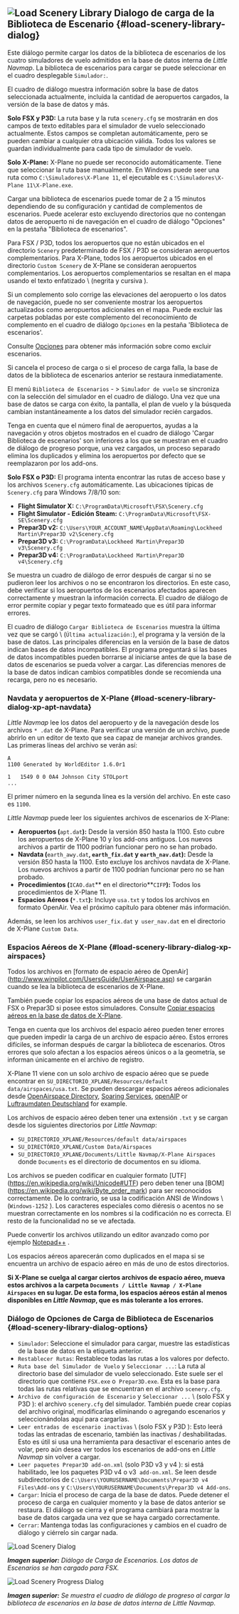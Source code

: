 ## ![Load Scenery Library](../images/icons/database.png "Load Scenery Library") Dialogo de carga de la Biblioteca de Escenario {#load-scenery-library-dialog}

Este diálogo permite cargar los datos de la biblioteca de escenarios de los cuatro simuladores de vuelo admitidos en la base de datos interna de _Little Navmap_. La biblioteca de escenarios para cargar se puede seleccionar en el cuadro desplegable `Simulador:`.

El cuadro de diálogo muestra información sobre la base de datos seleccionada actualmente, incluida la cantidad de aeropuertos cargados, la versión de la base de datos y más.

**Solo FSX y P3D:** La ruta base y la ruta `scenery.cfg` se mostrarán en dos campos de texto editables para el simulador de vuelo seleccionado actualmente. Estos campos se completan automáticamente, pero se pueden cambiar a cualquier otra ubicación válida. Todos los valores se guardan individualmente para cada tipo de simulador de vuelo.

**Solo X-Plane:** X-Plane no puede ser reconocido automáticamente. Tiene que seleccionar la ruta base manualmente.
En Windows puede seer una ruta como `C:\Simuladores\X-Plane 11`, el ejecutable es `C:\Simuladores\X-Plane 11\X-Plane.exe`.

Cargar una biblioteca de escenarios puede tomar de 2 a 15 minutos dependiendo de su configuración y cantidad de complementos de escenarios. Puede acelerar esto excluyendo directorios que no contengan datos de aeropuerto ni de navegación en el cuadro de diálogo "Opciones" en la pestaña "Biblioteca de escenarios".

Para FSX / P3D, todos los aeropuertos que no están ubicados en el directorio `Scenery` predeterminado de FSX / P3D se consideran aeropuertos complementarios. Para X-Plane, todos los aeropuertos ubicados en el directorio `Custom Scenery` de X-Plane se consideran aeropuertos complementarios. Los aeropuertos complementarios se resaltan en el mapa usando el texto enfatizado \ (negrita y cursiva \).

Si un complemento solo corrige las elevaciones del aeropuerto o los datos de navegación, puede no ser conveniente mostrar los aeropuertos actualizados como aeropuertos adicionales en el mapa. Puede excluir las carpetas pobladas por este complemento del reconocimiento de complemento en el cuadro de diálogo `Opciones` en la pestaña 'Biblioteca de escenarios'.

Consulte [Opciones](OPTIONS.md#scenery-library-database) para obtener más información sobre como excluir escenarios.

Si cancela el proceso de carga o si el proceso de carga falla, la base de datos de la biblioteca de escenarios anterior se restaura inmediatamente.

El menú `Biblioteca de Escenarios` - &gt; `Simulador de vuelo` se sincroniza con la selección del simulador en el cuadro de diálogo. Una vez que una base de datos se carga con éxito, la pantalla, el plan de vuelo y la búsqueda cambian instantáneamente a los datos del simulador recién cargados.

Tenga en cuenta que el número final de aeropuertos, ayudas a la navegación y otros objetos mostrados en el cuadro de diálogo 'Cargar Biblioteca de escenarios' son inferiores a los que se muestran en el cuadro de diálogo de progreso porque, una vez cargados, un proceso separado elimina los duplicados y elimina los aeropuertos por defecto que se reemplazaron por los add-ons.

**Solo FSX o P3D:** El programa intenta encontrar las rutas de acceso base y los archivos `Scenery.cfg` automáticamente. Las ubicaciones típicas de `Scenery.cfg` para Windows 7/8/10 son:

* **Flight Simulator X:** `C:\ProgramData\Microsoft\FSX\Scenery.cfg`
* **Flight Simulator - Edición Steam:** `C:\ProgramData\Microsoft\FSX-SE\Scenery.cfg`
* **Prepar3D v2:** `C:\Users\YOUR_ACCOUNT_NAME\AppData\Roaming\Lockheed Martin\Prepar3D v2\Scenery.cfg`
* **Prepar3D v3:** `C:\ProgramData\Lockheed Martin\Prepar3D v3\Scenery.cfg`
* **Prepar3D v4:** `C:\ProgramData\Lockheed Martin\Prepar3D v4\Scenery.cfg`

Se muestra un cuadro de diálogo de error después de cargar si no se pudieron leer los archivos o no se encontraron los directorios. En este caso, debe verificar si los aeropuertos de los escenarios afectados aparecen correctamente y muestran la información correcta. El cuadro de diálogo de error permite copiar y pegar texto formateado que es útil para informar errores.

El cuadro de diálogo `Cargar Biblioteca de Escenarios` muestra la última vez que se cargó \ (` Última actualización: `\), el programa y la versión de la base de datos. Las principales diferencias en la versión de la base de datos indican bases de datos incompatibles. El programa preguntará si las bases de datos incompatibles pueden borrarse al iniciarse antes de que la base de datos de escenarios se pueda volver a cargar. Las diferencias menores de la base de datos indican cambios compatibles donde se recomienda una recarga, pero no es necesario.

### Navdata y aeropuertos de X-Plane {#load-scenery-library-dialog-xp-apt-navdata}

*Little Navmap* lee los datos del aeropuerto y de la navegación desde los archivos `* .dat` de X-Plane. Para verificar una versión de un archivo, puede abrirlo en un editor de texto que sea capaz de manejar archivos grandes. Las primeras líneas del archivo se verán así:

```
A
1100 Generated by WorldEditor 1.6.0r1

1   1549 0 0 0A4 Johnson City STOLport
...
```
El primer número en la segunda línea es la versión del archivo. En este caso es `1100`.

*Little Navmap* puede leer los siguientes archivos de escenarios de X-Plane:

* **Aeropuertos \(**`apt.dat`**\):** Desde la versión 850 hasta la 1100. Esto cubre los aeropuertos de X-Plane 10 y los add-ons antiguos. Los nuevos archivos a partir de 1100 podrían funcionar pero no se han probado.
* **Navdata \(**`earth_awy.dat`**, **`earth_fix.dat`** y **`earth_nav.dat`**\):** Desde la versión 850 hasta la 1100. Esto excluye los archivos navdata de X-Plane. Los nuevos archivos a partir de 1100 podrían funcionar pero no se han probado.
* **Procedimientos \(**`ICAO.dat`** en el directorio**`CIFP`**\):** Todos los procedimientos de X-Plane 11.
* **Espacios Aéreos \(**`*.txt`**\):** Incluye `usa.txt` y todos los archivos en formato OpenAir. Vea el próximo capítulo para obtener más información.

Además, se leen los archivos `user_fix.dat` y` user_nav.dat` en el directorio de X-Plane `Custom Data`.

### Espacios Aéreos de X-Plane {#load-scenery-library-dialog-xp-airspaces}

Todos los archivos en [formato de espacio aéreo de OpenAir] (http://www.winpilot.com/UsersGuide/UserAirspace.asp) se cargarán cuando se lea la biblioteca de escenarios de X-Plane.

También puede copiar los espacios aéreos de una base de datos actual de FSX o Prepar3D si posee estos simuladores. Consulte [Copiar espacios aéreos en la base de datos de X-Plane](MENUS.md#copy-airspaces-to-xplane).

Tenga en cuenta que los archivos del espacio aéreo pueden tener errores que pueden impedir la carga de un archivo de espacio aéreo. Estos errores difíciles, se informan después de cargar la biblioteca de escenarios. Otros errores que solo afectan a los espacios aéreos únicos o a la geometría, se informan únicamente en el archivo de registro.

X-Plane 11 viene con un solo archivo de espacio aéreo que se puede encontrar en
`SU_DIRECTORIO_XPLANE/Resources/default data/airspaces/usa.txt`.
Se pueden descargar espacios aéreos adicionales desde [OpenAirspace Directory](http://www.winpilot.com/openair/index.asp), [Soaring Services](http://soaringweb.org/), [openAIP](https://www.openaip.net/) or [Luftraumdaten Deutschland](https://www.daec.de/fachbereiche/luftraum-flugbetrieb/luftraumdaten) for example.

Los archivos de espacio aéreo deben tener una extensión `.txt` y se cargan desde los siguientes directorios por *Little Navmap*:

* `SU_DIRECTORIO_XPLANE/Resources/default data/airspaces`
* `SU_DIRECTÓRIO_XPLANE/Custom Data/Airspaces`
* `SU_DIRECTORIO_XPLANE/Documents/Little Navmap/X-Plane Airspaces` donde `Documents` es el directorio de documentos en su idioma.

Los archivos se pueden codificar en cualquier formato [UTF] (https://en.wikipedia.org/wiki/Unicode#UTF) pero deben tener una [BOM] (https://en.wikipedia.org/wiki/Byte_order_mark) para ser reconocidos correctamente. De lo contrario, se usa la codificación ANSI de Windows \ (`Windows-1252` \). Los caracteres especiales como diéresis o acentos no se muestran correctamente en los nombres si la codificación no es correcta. El resto de la funcionalidad no se ve afectada.

Puede convertir los archivos utilizando un editor avanzado como por ejemplo [Notepad++](https://notepad-plus-plus.org/) .

Los espacios aéreos aparecerán como duplicados en el mapa si se encuentra un archivo de espacio aéreo en más de uno de estos directorios.

**Si X-Plane se cuelga al cargar ciertos archivos de espacio aéreo, mueva estos archivos a la carpeta `Documents / Little Navmap / X-Plane Airspaces` en su lugar. De esta forma, los espacios aéreos están al menos disponibles en *Little Navmap*, que es más tolerante a los errores.**

### Diálogo de Opciones de Carga de Biblioteca de Escenarios {#load-scenery-library-dialog-options}

* `Simulador`: Seleccione el simulador para cargar, muestre las estadísticas de la base de datos en la etiqueta anterior.
* `Restablecer Rutas`: Restablece todas las rutas a los valores por defecto.
* `Ruta base del Simulador de Vuelo` y `Seleccionar ...`: La ruta al directorio base del simulador de vuelo seleccionado. Este suele ser el directorio que contiene `FSX.exe` o` Prepar3D.exe`. Esta es la base para todas las rutas relativas que se encuentran en el archivo `scenery.cfg`.
* `Archivo de configuración de Escenario` y `Seleccionar ...` \ (solo FSX y P3D \): el archivo `scenery.cfg` del simulador. También puede crear copias del archivo original, modificarlas eliminando o agregando escenarios y seleccionándolas aquí para cargarlas.
* `Leer entradas de escenario inactivas` \ (solo FSX y P3D \): Esto leerá todas las entradas de escenario, también las inactivas / deshabilitadas. Esto es útil si usa una herramienta para desactivar el escenario antes de volar, pero aún desea ver todos los escenarios de add-ons en _Little Navmap_ sin volver a cargar.
* `Leer paquetes Prepar3D add-on.xml` (solo P3D v3 y v4 \): si está habilitado, lee los paquetes P3D v4 o v3` add-on.xml`. Se leen desde subdirectorios de `C:\Users\YOURUSERNAME\Documents\Prepar3D v4 Files\Add-ons` y `C:\Users\YOURUSERNAME\Documents\Prepar3D v4 Add-ons`.
* `Cargar`: Inicia el proceso de carga de la base de datos. Puede detener el proceso de carga en cualquier momento y la base de datos anterior se restaura. El diálogo se cierra y el programa cambiará para mostrar la base de datos cargada una vez que se haya cargado correctamente.
* `Cerrar`: Mantenga todas las configuraciones y cambios en el cuadro de diálogo y ciérrelo sin cargar nada.

![Load Scenery Dialog](../images/loadscenery.jpg "Load Scenery Dialog")

_**Imagen superior:** Diálogo de Carga de Escenarios. Los datos de Escenarios se han cargado para FSX._

![Load Scenery Progress Dialog](../images/loadsceneryprogress.jpg "Load Scenery Progress Dialog")

_**Imagen superior:** Se muestra el cuadro de diálogo de progreso al cargar la biblioteca de escenarios en la base de datos interna de Little Navmap._

